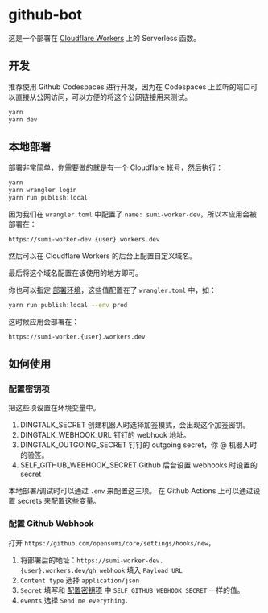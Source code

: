 # github-bot

这是一个部署在 [Cloudflare Workers](https://workers.dev) 上的 Serverless 函数。

## 开发

推荐使用 Github Codespaces 进行开发，因为在 Codespaces 上监听的端口可以直接从公网访问，可以方便的将这个公网链接用来测试。

```sh
yarn
yarn dev
```

## 本地部署

部署非常简单，你需要做的就是有一个 Cloudflare 帐号，然后执行：

```sh
yarn
yarn wrangler login
yarn run publish:local
```

因为我们在 `wrangler.toml` 中配置了 `name: sumi-worker-dev`，所以本应用会被部署在：

```txt
https://sumi-worker-dev.{user}.workers.dev
```

然后可以在 Cloudflare Workers 的后台上配置自定义域名。

最后将这个域名配置在该使用的地方即可。

你也可以指定 [部署环境](https://developers.cloudflare.com/workers/platform/environments)，这些值配置在了 `wrangler.toml` 中，如：

```sh
yarn run publish:local --env prod
```

这时候应用会部署在：

```txt
https://sumi-worker.{user}.workers.dev
```

## 如何使用

### 配置密钥项

把这些项设置在环境变量中。

1. DINGTALK_SECRET
   创建机器人时选择加签模式，会出现这个加签密钥。
2. DINGTALK_WEBHOOK_URL
   钉钉的 webhook 地址。
3. DINGTALK_OUTGOING_SECRET
   钉钉的 outgoing secret，你 @ 机器人时的验签。
4. SELF_GITHUB_WEBHOOK_SECRET
   Github 后台设置 webhooks 时设置的 secret

本地部署/调试时可以通过 `.env` 来配置这三项。
在 Github Actions 上可以通过设置 secrets 来配置这些变量。

### 配置 Github Webhook

打开 `https://github.com/opensumi/core/settings/hooks/new`，

1. 将部署后的地址：`https://sumi-worker-dev.{user}.workers.dev/gh_webhook` 填入 `Payload URL`
2. `Content type` 选择 `application/json`
3. `Secret` 填写和 [配置密钥项](#配置密钥项) 中 `SELF_GITHUB_WEBHOOK_SECRET` 一样的值。
4. `events` 选择 `Send me everything.`
